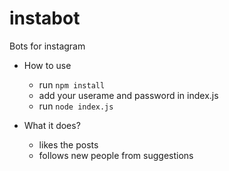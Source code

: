 # instabot
Bots  for instagram

* How to use
  * run `npm install`
  * add your userame and password in index.js 
  * run `node index.js`

* What it does?
    * likes the posts
    * follows new people from suggestions 
